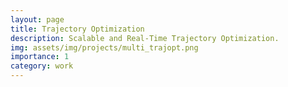 ```yaml
---
layout: page
title: Trajectory Optimization
description: Scalable and Real-Time Trajectory Optimization.
img: assets/img/projects/multi_trajopt.png
importance: 1
category: work
---
```


